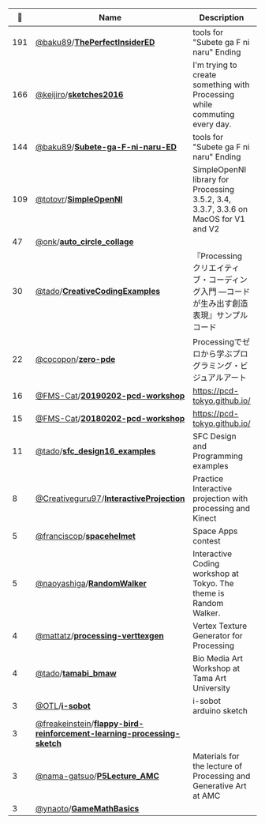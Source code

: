 |:star2: | Name | Description | 🌍|
|---|---|---|---|
|191|[@baku89](https://github.com/baku89)/[**ThePerfectInsiderED**](https://github.com/baku89/ThePerfectInsiderED)|tools for "Subete ga F ni naru" Ending||
|166|[@keijiro](https://github.com/keijiro)/[**sketches2016**](https://github.com/keijiro/sketches2016)|I'm trying to create something with Processing while commuting every day.|[:arrow_upper_right:](http://radiumsoftware.tumblr.com/tagged/processing)|
|144|[@baku89](https://github.com/baku89)/[**Subete-ga-F-ni-naru-ED**](https://github.com/baku89/Subete-ga-F-ni-naru-ED)|tools for "Subete ga F ni naru" Ending||
|109|[@totovr](https://github.com/totovr)/[**SimpleOpenNI**](https://github.com/totovr/SimpleOpenNI)|SimpleOpenNI library for Processing 3.5.2, 3.4, 3.3.7, 3.3.6  on MacOS for V1 and V2|[:arrow_upper_right:](https://totovr.github.io/SimpleOpenNI/)|
|47|[@onk](https://github.com/onk)/[**auto_circle_collage**](https://github.com/onk/auto_circle_collage)|||
|30|[@tado](https://github.com/tado)/[**CreativeCodingExamples**](https://github.com/tado/CreativeCodingExamples)|『Processing クリエイティブ・コーディング入門 ―コードが生み出す創造表現』サンプルコード||
|22|[@cocopon](https://github.com/cocopon)/[**zero-pde**](https://github.com/cocopon/zero-pde)|Processingでゼロから学ぶプログラミング・ビジュアルアート|[:arrow_upper_right:](https://cocopon.me/zero-pde/)|
|16|[@FMS-Cat](https://github.com/FMS-Cat)/[**20190202-pcd-workshop**](https://github.com/FMS-Cat/20190202-pcd-workshop)|https://pcd-tokyo.github.io/||
|15|[@FMS-Cat](https://github.com/FMS-Cat)/[**20180202-pcd-workshop**](https://github.com/FMS-Cat/20180202-pcd-workshop)|https://pcd-tokyo.github.io/||
|11|[@tado](https://github.com/tado)/[**sfc_design16_examples**](https://github.com/tado/sfc_design16_examples)|SFC Design and Programming examples||
|8|[@Creativeguru97](https://github.com/Creativeguru97)/[**InteractiveProjection**](https://github.com/Creativeguru97/InteractiveProjection)|Practice Interactive projection with processing and Kinect||
|5|[@franciscop](https://github.com/franciscop)/[**spacehelmet**](https://github.com/franciscop/spacehelmet)|Space Apps contest||
|5|[@naoyashiga](https://github.com/naoyashiga)/[**RandomWalker**](https://github.com/naoyashiga/RandomWalker)|Interactive Coding workshop at Tokyo. The theme is Random Walker.|[:arrow_upper_right:](https://www.facebook.com/groups/1478118689119745/)|
|4|[@mattatz](https://github.com/mattatz)/[**processing-verttexgen**](https://github.com/mattatz/processing-verttexgen)|Vertex Texture Generator for Processing||
|4|[@tado](https://github.com/tado)/[**tamabi_bmaw**](https://github.com/tado/tamabi_bmaw)|Bio Media Art Workshop at Tama Art University||
|3|[@OTL](https://github.com/OTL)/[**i-sobot**](https://github.com/OTL/i-sobot)|i-sobot arduino sketch||
|3|[@freakeinstein](https://github.com/freakeinstein)/[**flappy-bird-reinforcement-learning-processing-sketch**](https://github.com/freakeinstein/flappy-bird-reinforcement-learning-processing-sketch)||[:arrow_upper_right:](http://freakeinstein.github.io)|
|3|[@nama-gatsuo](https://github.com/nama-gatsuo)/[**P5Lecture_AMC**](https://github.com/nama-gatsuo/P5Lecture_AMC)|Materials for the lecture of Processing and Generative Art at AMC||
|3|[@ynaoto](https://github.com/ynaoto)/[**GameMathBasics**](https://github.com/ynaoto/GameMathBasics)|||

